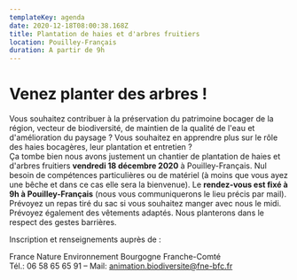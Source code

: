 ```yaml
---
templateKey: agenda
date: 2020-12-18T08:00:38.168Z
title: Plantation de haies et d'arbres fruitiers
location: Pouilley-Français
duration: A partir de 9h
---
```

# Venez planter des arbres !

Vous souhaitez contribuer à la préservation du patrimoine bocager de la région, vecteur de biodiversité, de maintien de la qualité de l'eau et d'amélioration du paysage ? Vous souhaitez en apprendre plus sur le rôle des haies bocagères, leur plantation et entretien ?\
Ça tombe bien nous avons justement un chantier de plantation de haies et d'arbres fruitiers **vendredi 18 décembre 2020** à Pouilley-Français. Nul besoin de compétences particulières ou de matériel (à moins que vous ayez une bêche et dans ce cas elle sera la bienvenue). Le **rendez-vous est fixé à 9h à Pouilley-Français** (nous vous communiquerons le lieu précis par mail). Prévoyez un repas tiré du sac si vous souhaitez manger avec nous le midi. Prévoyez également des vêtements adaptés. Nous planterons dans le respect des gestes barrières.

Inscription et renseignements auprès de :

France Nature Environnement Bourgogne Franche-Comté\
Tél.: 06 58 65 65 91 – Mail: animation.biodiversite@fne-bfc.fr